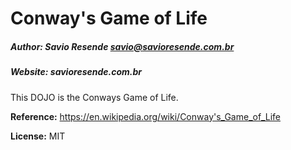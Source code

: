 # Conway's Game of Life
##### Author: Savio Resende <savio@savioresende.com.br>
##### Website: savioresende.com.br

This DOJO is the Conways Game of Life.

**Reference:** https://en.wikipedia.org/wiki/Conway's_Game_of_Life

**License:** MIT
